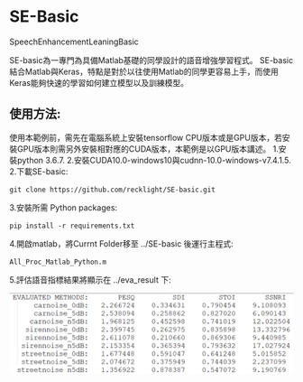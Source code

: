 # SE-Basic
SpeechEnhancementLeaningBasic

SE-basic為一專門為具備Matlab基礎的同學設計的語音增強學習程式。
SE-basic結合Matlab與Keras，特點是對於以往使用Matlab的同學更容易上手，而使用Keras能夠快速的學習如何建立模型以及訓練模型。

## 使用方法:
使用本範例前，需先在電腦系統上安裝tensorflow CPU版本或是GPU版本，若安裝GPU版本則需另外安裝相對應的CUDA版本，本範例是以GPU版本講述。
1.安裝python 3.6.7.
2.安裝CUDA10.0-windows10與cudnn-10.0-windows-v7.4.1.5.
2.下載SE-basic: 
```
git clone https://github.com/recklight/SE-basic.git
```

3.安裝所需 Python packages:
```
pip install -r requirements.txt
```

4.開啟matlab，將Currnt Folder移至 ../SE-basic 後運行主程式:

```
All_Proc_Matlab_Python.m
```

5.評估語音指標結果將顯示在 ../eva_result 下:

![image](https://github.com/recklight/SE-basic/blob/master/result.png)
